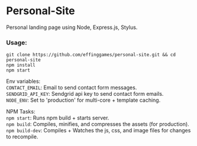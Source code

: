 # Personal-Site

Personal landing page using Node, Express.js, Stylus.

### Usage:

```
git clone https://github.com/effinggames/personal-site.git && cd personal-site
npm install
npm start
```

Env variables:  
`CONTACT_EMAIL`: Email to send contact form messages.  
`SENDGRID_API_KEY`: Sendgrid api key to send contact form emails.  
`NODE_ENV`: Set to 'production' for multi-core + template caching.

NPM Tasks:  
`npm start`: Runs npm build + starts server.  
`npm build`: Compiles, minifies, and compresses the assets (for production).  
`npm build-dev`: Compiles + Watches the js, css, and image files for changes to recompile.
